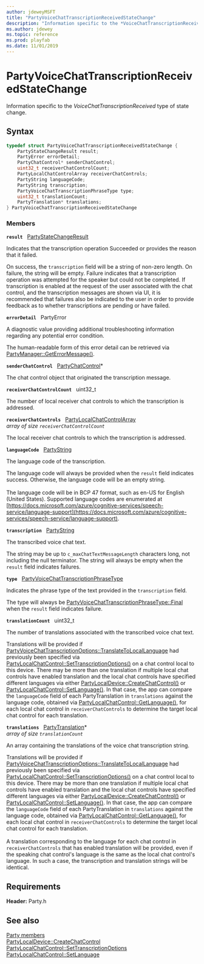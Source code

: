```yaml
---
author: jdeweyMSFT
title: "PartyVoiceChatTranscriptionReceivedStateChange"
description: "Information specific to the *VoiceChatTranscriptionReceived* type of state change."
ms.author: jdewey
ms.topic: reference
ms.prod: playfab
ms.date: 11/01/2019
---
```


# PartyVoiceChatTranscriptionReceivedStateChange  

Information specific to the *VoiceChatTranscriptionReceived* type of state change.  

## Syntax  
  
```cpp
typedef struct PartyVoiceChatTranscriptionReceivedStateChange {  
    PartyStateChangeResult result;  
    PartyError errorDetail;  
    PartyChatControl* senderChatControl;  
    uint32_t receiverChatControlCount;  
    PartyLocalChatControlArray receiverChatControls;  
    PartyString languageCode;  
    PartyString transcription;  
    PartyVoiceChatTranscriptionPhraseType type;  
    uint32_t translationCount;  
    PartyTranslation* translations;  
} PartyVoiceChatTranscriptionReceivedStateChange  
```
  
### Members  
  
**`result`** &nbsp; [PartyStateChangeResult](../enums/partystatechangeresult.md)  
  
Indicates that the transcription operation Succeeded or provides the reason that it failed.
  
On success, the ```transcription``` field will be a string of non-zero length. On failure, the string will be empty. Failure indicates that a transcription operation was attempted for the speaker but could not be completed. If transcription is enabled at the request of the user associated with the chat control, and the transcription messages are shown via UI, it is recommended that failures also be indicated to the user in order to provide feedback as to whether transcriptions are pending or have failed.
  
**`errorDetail`** &nbsp; PartyError  
  
A diagnostic value providing additional troubleshooting information regarding any potential error condition.
  
The human-readable form of this error detail can be retrieved via [PartyManager::GetErrorMessage()](../classes/PartyManager/methods/partymanager_geterrormessage.md).
  
**`senderChatControl`** &nbsp; [PartyChatControl](../classes/PartyChatControl/partychatcontrol.md)*  
  
The chat control object that originated the transcription message.
  
**`receiverChatControlCount`** &nbsp; uint32_t  
  
The number of local receiver chat controls to which the transcription is addressed.
  
**`receiverChatControls`** &nbsp; [PartyLocalChatControlArray](../typedefs.md)  
*array of size `receiverChatControlCount`*  
  
The local receiver chat controls to which the transcription is addressed.
  
**`languageCode`** &nbsp; [PartyString](../typedefs.md)  
  
The language code of the transcription.
  
The language code will always be provided when the ```result``` field indicates success. Otherwise, the language code will be an empty string. <br /><br /> The language code will be in BCP 47 format, such as en-US for English (United States). Supported language codes are enumerated at [https://docs.microsoft.com/azure/cognitive-services/speech-service/language-support](https://docs.microsoft.com/azure/cognitive-services/speech-service/language-support).
  
**`transcription`** &nbsp; [PartyString](../typedefs.md)  
  
The transcribed voice chat text.
  
The string may be up to ```c_maxChatTextMessageLength``` characters long, not including the null terminator. The string will always be empty when the ```result``` field indicates failures.
  
**`type`** &nbsp; [PartyVoiceChatTranscriptionPhraseType](../enums/partyvoicechattranscriptionphrasetype.md)  
  
Indicates the phrase type of the text provided in the ```transcription``` field.
  
The type will always be [PartyVoiceChatTranscriptionPhraseType::Final](../enums/partyvoicechattranscriptionphrasetype.md) when the ```result``` field indicates failure.
  
**`translationCount`** &nbsp; uint32_t  
  
The number of translations associated with the transcribed voice chat text.
  
Translations will be provided if [PartyVoiceChatTranscriptionOptions::TranslateToLocalLanguage](../enums/partyvoicechattranscriptionoptions.md) had previously been specified via [PartyLocalChatControl::SetTranscriptionOptions()](../classes/PartyLocalChatControl/methods/partylocalchatcontrol_settranscriptionoptions.md) on a chat control local to this device. There may be more than one translation if multiple local chat controls have enabled translation and the local chat controls have specified different languages via either [PartyLocalDevice::CreateChatControl()](../classes/PartyLocalDevice/methods/partylocaldevice_createchatcontrol.md) or [PartyLocalChatControl::SetLanguage()](../classes/PartyLocalChatControl/methods/partylocalchatcontrol_setlanguage.md). In that case, the app can compare the ```languageCode``` field of each PartyTranslation in ```translations``` against the language code, obtained via [PartyLocalChatControl::GetLanguage()](../classes/PartyLocalChatControl/methods/partylocalchatcontrol_getlanguage.md), for each local chat control in ```receiverChatControls``` to determine the target local chat control for each translation.
  
**`translations`** &nbsp; [PartyTranslation](partytranslation.md)*  
*array of size `translationCount`*  
  
An array containing the translations of the voice chat transcription string.
  
Translations will be provided if [PartyVoiceChatTranscriptionOptions::TranslateToLocalLanguage](../enums/partyvoicechattranscriptionoptions.md) had previously been specified via [PartyLocalChatControl::SetTranscriptionOptions()](../classes/PartyLocalChatControl/methods/partylocalchatcontrol_settranscriptionoptions.md) on a chat control local to this device. There may be more than one translation if multiple local chat controls have enabled translation and the local chat controls have specified different languages via either [PartyLocalDevice::CreateChatControl()](../classes/PartyLocalDevice/methods/partylocaldevice_createchatcontrol.md) or [PartyLocalChatControl::SetLanguage()](../classes/PartyLocalChatControl/methods/partylocalchatcontrol_setlanguage.md). In that case, the app can compare the ```languageCode``` field of each PartyTranslation in ```translations``` against the language code, obtained via [PartyLocalChatControl::GetLanguage()](../classes/PartyLocalChatControl/methods/partylocalchatcontrol_getlanguage.md), for each local chat control in ```receiverChatControls``` to determine the target local chat control for each translation. <br /><br /> A translation corresponding to the language for each chat control in ```receiverChatControls``` that has enabled translation will be provided, even if the speaking chat control's language is the same as the local chat control's language. In such a case, the transcription and translation strings will be identical.
  
  
## Requirements  
  
**Header:** Party.h
  
## See also  
[Party members](../party_members.md)  
[PartyLocalDevice::CreateChatControl](../classes/PartyLocalDevice/methods/partylocaldevice_createchatcontrol.md)  
[PartyLocalChatControl::SetTranscriptionOptions](../classes/PartyLocalChatControl/methods/partylocalchatcontrol_settranscriptionoptions.md)  
[PartyLocalChatControl::SetLanguage](../classes/PartyLocalChatControl/methods/partylocalchatcontrol_setlanguage.md)
  
  

